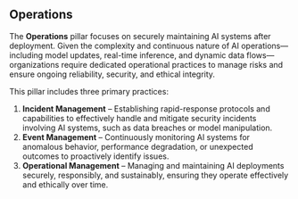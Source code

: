 ## Operations

The **Operations** pillar focuses on securely maintaining AI systems after deployment. Given the complexity and continuous nature of AI operations—including model updates, real-time inference, and dynamic data flows—organizations require dedicated operational practices to manage risks and ensure ongoing reliability, security, and ethical integrity.

This pillar includes three primary practices:

1. **Incident Management** – Establishing rapid-response protocols and capabilities to effectively handle and mitigate security incidents involving AI systems, such as data breaches or model manipulation.
2. **Event Management** – Continuously monitoring AI systems for anomalous behavior, performance degradation, or unexpected outcomes to proactively identify issues.
3. **Operational Management** – Managing and maintaining AI deployments securely, responsibly, and sustainably, ensuring they operate effectively and ethically over time.
